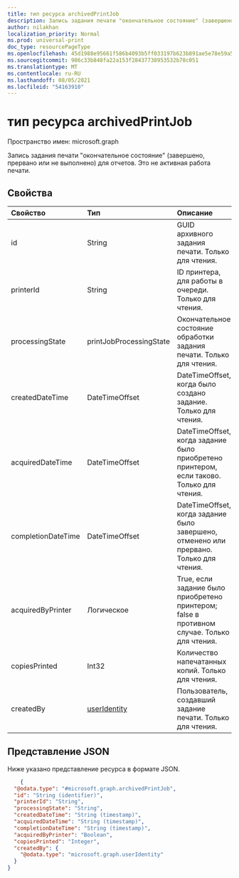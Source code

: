 ```yaml
---
title: тип ресурса archivedPrintJob
description: Запись задания печати "окончательное состояние" (завершено, прервано или не выполнено) для отчетов. Это не активная работа печати.
author: nilakhan
localization_priority: Normal
ms.prod: universal-print
doc_type: resourcePageType
ms.openlocfilehash: 45d1988e95661f586b4093b5ff033197b623b891ae5e78e59a57352c406f4085
ms.sourcegitcommit: 986c33b848fa22a153f28437738953532b78c051
ms.translationtype: MT
ms.contentlocale: ru-RU
ms.lasthandoff: 08/05/2021
ms.locfileid: "54163910"
---
```

# <a name="archivedprintjob-resource-type"></a>тип ресурса archivedPrintJob

Пространство имен: microsoft.graph

Запись задания печати "окончательное состояние" (завершено, прервано или не выполнено) для отчетов. Это не активная работа печати.

## <a name="properties"></a>Свойства
| Свойство     | Тип        | Описание |
|:-------------|:------------|:------------|
|id|String|GUID архивного задания печати. Только для чтения.|
|printerId|String|ID принтера, для работы в очереди. Только для чтения.|
|processingState|printJobProcessingState|Окончательное состояние обработки задания печати. Только для чтения.|
|createdDateTime|DateTimeOffset|DateTimeOffset, когда было создано задание. Только для чтения.|
|acquiredDateTime|DateTimeOffset|DateTimeOffset, когда задание было приобретено принтером, если таково. Только для чтения.|
|completionDateTime|DateTimeOffset|DateTimeOffset, когда задание было завершено, отменено или прервано. Только для чтения.|
|acquiredByPrinter|Логическое|True, если задание было приобретено принтером; false в противном случае. Только для чтения.|
|copiesPrinted|Int32|Количество напечатанных копий. Только для чтения.|
|createdBy|[userIdentity](useridentity.md)|Пользователь, создавший задание печати. Только для чтения.|

## <a name="json-representation"></a>Представление JSON

Ниже указано представление ресурса в формате JSON.

<!-- {
  "blockType": "resource",
  "optionalProperties": [

  ],
  "@odata.type": "microsoft.graph.archivedPrintJob"
}-->
```json
    {   
  "@odata.type": "#microsoft.graph.archivedPrintJob",   
  "id": "String (identifier)",  
  "printerId": "String",    
  "processingState": "String",  
  "createdDateTime": "String (timestamp)",  
  "acquiredDateTime": "String (timestamp)", 
  "completionDateTime": "String (timestamp)",   
  "acquiredByPrinter": "Boolean",   
  "copiesPrinted": "Integer",   
  "createdBy": {    
    "@odata.type": "microsoft.graph.userIdentity"   
  } 
}
```